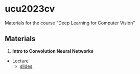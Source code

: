 # ucu2023cv

Materials for the course "Deep Learning for Computer Vision"

## Materials


1.  **Intro to Convolution Neural Networks**

  - Lecture
    - [slides](https://github.com/lyubonko/ucu2023cv/raw/master/lectures/lecture1_cnn.pdf)